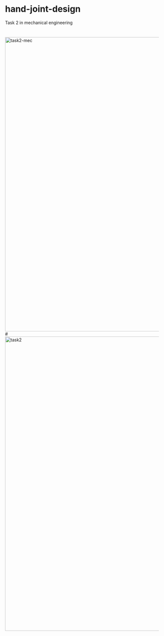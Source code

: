 # hand-joint-design
Task 2 in mechanical engineering
#
<img width="960" alt="task2-mec" src="https://user-images.githubusercontent.com/109869640/185770769-521c93a1-eb43-42ce-abf9-0ce013d6049c.png">
#

<img width="960" alt="task2" src="https://user-images.githubusercontent.com/109869640/185770776-4a72f179-39c7-422a-bb1f-73845db40752.png">

